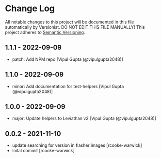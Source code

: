 # Change Log

All notable changes to this project will be documented in this file
automatically by Versionist. DO NOT EDIT THIS FILE MANUALLY!
This project adheres to [Semantic Versioning](http://semver.org/).

## 1.1.1 - 2022-09-09

* patch: Add NPM repo [Vipul Gupta (@vipulgupta2048)]

## 1.1.0 - 2022-09-09

* minor: Add documentation for test-helpers [Vipul Gupta (@vipulgupta2048)]

## 1.0.0 - 2022-09-09

* major: Update helpers to Leviathan v2 [Vipul Gupta (@vipulgupta2048)]

## 0.0.2 - 2021-11-10

* update searching for version in flasher images [rcooke-warwick]
* Inital commit [rcooke-warwick]
